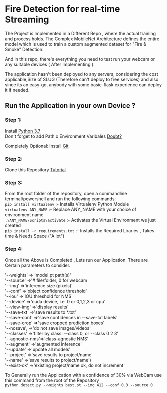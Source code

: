 # Fire Detection for real-time Streaming


The Project is Implemented in a Different Repo , where the actual training and process holds. The Complex MobileNet Architecture defines the entire model which is used to train a custom augmented dataset for "Fire & Smoke" Detection.

And in this repo, there's everything you need to test run your webcam or any suitable devices ( After Implementing ).

The application hasn't been deployed to any servers, considering the cost applicable,Size of SLUG (Therefore can't deploy to free services) and also since its an easy-go, anybody with some basic-flask experience can deploy it if needed.


## Run the Application in your own Device ?

### Step 1:
Install [Python 3.7](https://www.python.org/downloads/release/python-370/)  
Don't forget to add Path o Environment Varibales [Doubt?](https://www.educative.io/edpresso/how-to-add-python-to-path-variable-in-windows)

Completely Optional:
Install [Git](https://git-scm.com/downloads)

### Step 2:
Clone this Repository [Tutorial](https://www.youtube.com/watch?v=O72FWNeO-xY)

### Step 3:
From the root folder of the repository, open a commandline terminal/powershell and run the following commands:<br />
`pip install virtualenv` :- Installs Virtualenv Python Module<br />
`virtualenv ANY_NAME` :- Replace ANY_NAME with your choice of environment name<br />
`.\ANY_NAME\Scripts\activate` :- Activates the Virtual Environment we just created<br />
`pip install -r requirements.txt` :- Installs the Required Liraries , Takes time & Needs Space ("A lot")<br />

### Step 4:
Once all the Above is Completed , Lets run our Application. There are Certain parameters to consider.


'--weights'     => 'model.pt path(s)'<br />
'--source'      =>'# file/folder, 0 for webcam<br />
'--img'         =>'inference size (pixels)'<br />
'--conf'        =>'object confidence threshold'<br />
'--iou'         =>'IOU threshold for NMS'<br />
'--device'      =>'cuda device, i.e. 0 or 0,1,2,3 or cpu'<br />
'--view-img'    =>'display results'<br />
'--save-txt'    =>'save results to *.txt'<br />
'--save-conf'   =>'save confidences in --save-txt labels'<br />
'--save-crop'   =>'save cropped prediction boxes'<br />
'--nosave',     =>'do not save images/videos'<br />
'--classes'     =>'filter by class: --class 0, or --class 0 2 3'<br />
'--agnostic-nms'=>'class-agnostic NMS'<br />
'--augment'     =>'augmented inference'<br />
'--update'      =>'update all models'<br />
'--project'     =>'save results to project/name'<br />
'--name'        =>'save results to project/name')<br />
'--exist-ok'    =>'existing project/name ok, do not increment'<br />

To Generally run the Application with a confidence of 30% via WebCam use this command from the root of the Repository<br />
`python detect.py --weights best.pt --img 412 --conf 0.3 --source 0`

